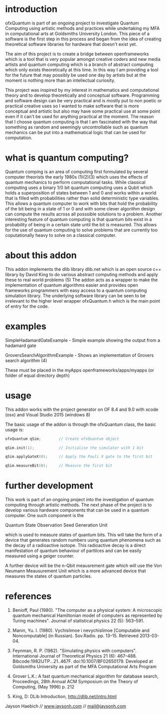 # introduction
ofxQuantum is part of an ongoing project to investigate Quantum Computing using artistic methods and practices while undertaking my MFA in computational arts at Goldsmiths University London. This piece of a software is the first step in this process and began from the idea of creating theoretical software libraries for hardware that doesn't exist yet.

The aim of this project is to create a bridge between openframeworks which is a tool that is very popular amongst creative coders and new media artists and quantum computing which is a branch of abstract computing which only exists theoretically at this time. In this way I am providing a tool for the future that may possibly be used one day by artists but at the moment is nothing more than an intellectual curiosity.

This project was inspired by my interest in mathematics and computational theory and to develop theoretically and conceptual software. Programming and software design can be very practical and is mostly put to non poetic or practical creative uses so I wanted to make software that is more conceptual and artistic but also may have some practical use at some point even if it can't be used for anything practical at the moment. The reason that I choose quantum computing is that I am fascinated with the way that something as random and seemingly uncontrollable such as quantum mechanics can be put into a mathematical logic that can be used for computation.

# what is quantum computing?

Quantum comping is an area of computing first formulated by several computer theorists the early
1980s (1)(2)(3) which uses the effects of quantum mechanics to perform computational tasks. While
classical computing uses a binary 1/0 bit quantum computing uses a Qubit which holds a superposition
of states between 1 and 0 and works within a world that is filled with probabilities rather than
solid deterministic type variables. This allows a quantum computer to work with bits that hold the probability
of the bit being in a state of 1 or 0 and with some clever algorithm design can compute the results across all posssible solutions to a problem. Another interesting feature of quantum computing is that quantum bits exist in a probability of being in a certain state until the bit is measured. This allows for the use of quantum computing to solve problems that are currently too coputationally heavy to solve on a
classical computer.

# about this addon

This addon implements the dlib library dlib.net which is an open source c++ library by David King to do various abstract computing methods and apply these to real world problems (5) The addon acts as a wrapper to make the implementation of quantum algorithms easier and provides open frameworks programmers with easy access to a quantum computing simulation library. The underlying software library can be seen to be irrelevant to the higher level wrapper ofxQuantum.h which is the main point of entry for the code.

# examples

SimpleHadamardGateExample - Simple example showing the output from a hadamard gate

GroversSearchAlgorithmExample - Shows an implementation of Grovers search algorithm (4)

These must be placed in the myApps openframeworks/apps/myapps (or folder of equal directory depth)

# usage
This addon works with the project generator on OF 8.4 and 9.0 with xcode (osx) and Visual Studio 2015 (windows 8)

The basic usage of the addon is through the ofxQuantum class, the basic usage is:

```c++
ofxQuantum qSim;	 	// Create ofxQuantum object

qSim.init(1);			// Initialise the simulator with 1 bit

qSim.applyGateX(0);		// Apply the Pauli X gate to the first bit

qSim.measureBit(0);		// Measure the first bit

```

# further development
This work is part of an ongoing project into the investigation of quantum computing through artistic methods. The next phase of the project is to develop various hardware components that can be used in a quantum computer. One such component is the 

Quantum State Observation Seed Generation Unit 

which is used to measure states of quantum bits. This will take the form of a device that generates random numbers using quantum phenomena such as the decay of a radioactive isotope. This radioactive decay is a direct manifestation of quantum behaviour of partilces and can be easily measured using a geiger counter.

A further device will be the n-Qbit meausrement gate which will use the Von Neumann Meausurement Unit which is a more advanced device that measures the states of quantum particles.

# references
1. Benioff, Paul (1980). "The computer as a physical system: A microscopic quantum mechanical Hamiltonian model of computers as represented by Turing machines". Journal of statistical physics 22 (5): 563–591.

2. Manin, Yu. I. (1980). Vychislimoe i nevychislimoe [Computable and Noncomputable] (in Russian). Sov.Radio. pp. 13–15. Retrieved 2013-03-04.

3. Feynman, R. P. (1982). "Simulating physics with computers". International Journal of Theoretical Physics 21 (6): 467–488. Bibcode:1982IJTP...21..467F. doi:10.1007/BF02650179.
Developed at Goldsmiths University as part of the MFA Computational Arts Program

4. Grover L.K.: A fast quantum mechanical algorithm for database search, Proceedings, 28th Annual ACM Symposium on the Theory of Computing, (May 1996) p. 212

5. King, D: DLib Introduction, http://dlib.net/intro.html

Jayson Haebich // www.jaysonh.com // mail@jaysonh.com



 

 